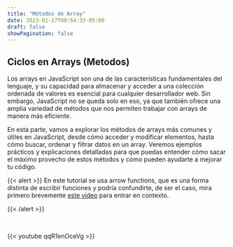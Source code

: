 ```yaml
---
title: "Métodos de Array"
date: 2023-01-27T00:54:33-05:00
draft: false
showPagination: false
---
```


<!-- La clase es la misma para la mañana y la tarde por el tiempo que dura el video tutorial -->

## Ciclos en Arrays (Metodos)

Los arrays en JavaScript son una de las características fundamentales del lenguaje, y su capacidad para almacenar y acceder a una colección ordenada de valores es esencial para cualquier desarrollador web. Sin embargo, JavaScript no se queda solo en eso, ya que también ofrece una amplia variedad de métodos que nos permiten trabajar con arrays de manera más eficiente. 

En esta parte, vamos a explorar los métodos de arrays más comunes y útiles en JavaScript, desde cómo acceder y modificar elementos, hasta cómo buscar, ordenar y filtrar datos en un array. Veremos ejemplos prácticos y explicaciones detalladas para que puedas entender cómo sacar el máximo provecho de estos métodos y cómo pueden ayudarte a mejorar tu código. 

{{< alert >}}
En este tutorial se usa arrow functions, que es una forma distinta de escribir funciones y podría confundirte, de ser el caso, mira primero brevemente [este video](https://www.youtube.com/watch?v=IpZqeGeIRRg) para entrar en contexto.

{{< /alert >}}

<br>

{{< youtube qqR1enOceVg >}}

